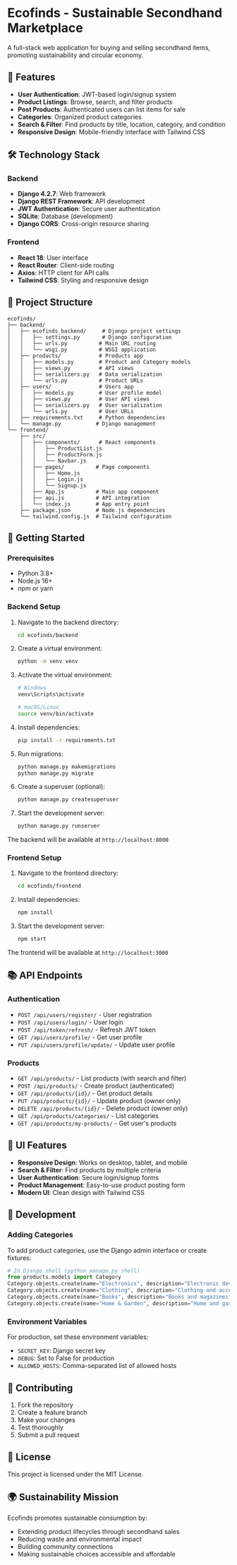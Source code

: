 # Ecofinds - Sustainable Secondhand Marketplace

A full-stack web application for buying and selling secondhand items, promoting sustainability and circular economy.

## 🌱 Features

- **User Authentication**: JWT-based login/signup system
- **Product Listings**: Browse, search, and filter products
- **Post Products**: Authenticated users can list items for sale
- **Categories**: Organized product categories
- **Search & Filter**: Find products by title, location, category, and condition
- **Responsive Design**: Mobile-friendly interface with Tailwind CSS

## 🛠️ Technology Stack

### Backend
- **Django 4.2.7**: Web framework
- **Django REST Framework**: API development
- **JWT Authentication**: Secure user authentication
- **SQLite**: Database (development)
- **Django CORS**: Cross-origin resource sharing

### Frontend
- **React 18**: User interface
- **React Router**: Client-side routing
- **Axios**: HTTP client for API calls
- **Tailwind CSS**: Styling and responsive design

## 📁 Project Structure

```
ecofinds/
├── backend/
│   ├── ecofinds_backend/     # Django project settings
│   │   ├── settings.py       # Django configuration
│   │   ├── urls.py          # Main URL routing
│   │   └── wsgi.py          # WSGI application
│   ├── products/            # Products app
│   │   ├── models.py        # Product and Category models
│   │   ├── views.py         # API views
│   │   ├── serializers.py   # Data serialization
│   │   └── urls.py          # Product URLs
│   ├── users/               # Users app
│   │   ├── models.py        # User profile model
│   │   ├── views.py         # User API views
│   │   ├── serializers.py   # User serialization
│   │   └── urls.py          # User URLs
│   ├── requirements.txt     # Python dependencies
│   └── manage.py           # Django management
└── frontend/
    ├── src/
    │   ├── components/      # React components
    │   │   ├── ProductList.js
    │   │   ├── ProductForm.js
    │   │   └── Navbar.js
    │   ├── pages/          # Page components
    │   │   ├── Home.js
    │   │   ├── Login.js
    │   │   └── Signup.js
    │   ├── App.js          # Main app component
    │   ├── api.js          # API integration
    │   └── index.js        # App entry point
    ├── package.json        # Node.js dependencies
    └── tailwind.config.js  # Tailwind configuration
```

## 🚀 Getting Started

### Prerequisites
- Python 3.8+
- Node.js 16+
- npm or yarn

### Backend Setup

1. Navigate to the backend directory:
   ```bash
   cd ecofinds/backend
   ```

2. Create a virtual environment:
   ```bash
   python -m venv venv
   ```

3. Activate the virtual environment:
   ```bash
   # Windows
   venv\Scripts\activate
   
   # macOS/Linux
   source venv/bin/activate
   ```

4. Install dependencies:
   ```bash
   pip install -r requirements.txt
   ```

5. Run migrations:
   ```bash
   python manage.py makemigrations
   python manage.py migrate
   ```

6. Create a superuser (optional):
   ```bash
   python manage.py createsuperuser
   ```

7. Start the development server:
   ```bash
   python manage.py runserver
   ```

The backend will be available at `http://localhost:8000`

### Frontend Setup

1. Navigate to the frontend directory:
   ```bash
   cd ecofinds/frontend
   ```

2. Install dependencies:
   ```bash
   npm install
   ```

3. Start the development server:
   ```bash
   npm start
   ```

The frontend will be available at `http://localhost:3000`

## 📚 API Endpoints

### Authentication
- `POST /api/users/register/` - User registration
- `POST /api/users/login/` - User login
- `POST /api/token/refresh/` - Refresh JWT token
- `GET /api/users/profile/` - Get user profile
- `PUT /api/users/profile/update/` - Update user profile

### Products
- `GET /api/products/` - List products (with search and filter)
- `POST /api/products/` - Create product (authenticated)
- `GET /api/products/{id}/` - Get product details
- `PUT /api/products/{id}/` - Update product (owner only)
- `DELETE /api/products/{id}/` - Delete product (owner only)
- `GET /api/products/categories/` - List categories
- `GET /api/products/my-products/` - Get user's products

## 🎨 UI Features

- **Responsive Design**: Works on desktop, tablet, and mobile
- **Search & Filter**: Find products by multiple criteria
- **User Authentication**: Secure login/signup forms
- **Product Management**: Easy-to-use product posting form
- **Modern UI**: Clean design with Tailwind CSS

## 🔧 Development

### Adding Categories
To add product categories, use the Django admin interface or create fixtures:

```python
# In Django shell (python manage.py shell)
from products.models import Category
Category.objects.create(name="Electronics", description="Electronic devices")
Category.objects.create(name="Clothing", description="Clothing and accessories")
Category.objects.create(name="Books", description="Books and magazines")
Category.objects.create(name="Home & Garden", description="Home and garden items")
```

### Environment Variables
For production, set these environment variables:
- `SECRET_KEY`: Django secret key
- `DEBUG`: Set to False for production
- `ALLOWED_HOSTS`: Comma-separated list of allowed hosts

## 🤝 Contributing

1. Fork the repository
2. Create a feature branch
3. Make your changes
4. Test thoroughly
5. Submit a pull request

## 📄 License

This project is licensed under the MIT License.

## 🌍 Sustainability Mission

Ecofinds promotes sustainable consumption by:
- Extending product lifecycles through secondhand sales
- Reducing waste and environmental impact
- Building community connections
- Making sustainable choices accessible and affordable
